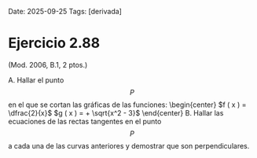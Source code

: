 Date: 2025-09-25
Tags: [derivada]

# Ejercicio 2.88

 (Mod. 2006, B.1, 2 ptos.)

A.    Hallar el punto  $$ P$$   en el que se cortan las gráficas de las funciones:
 \begin{center}
$f ( x ) = \dfrac{2}{x}$ $g ( x ) = + \sqrt{x^2 - 3}$
\end{center}
B.    Hallar las ecuaciones de las rectas tangentes en el punto  $$ P$$   a cada una de las curvas anteriores y demostrar que son perpendiculares.

